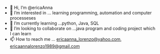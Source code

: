 - 👋 Hi, I’m @ericaAnna
- 👀 I’m interested in ... learning programming, automation and computer processeses
- 🌱 I’m currently learning ...python, Java, SQL
- 💞️ I’m looking to collaborate on ...java program and coding project which I can learn 
- 📫 How to reach me ... ericaanna_lorenzo@yahoo.com, ericaannalorenzo1989@gmail.com

<!---
ericaAnna/ericaAnna is a ✨ special ✨ repository because its `README.md` (this file) appears on your GitHub profile.
You can click the Preview link to take a look at your changes.
--->
